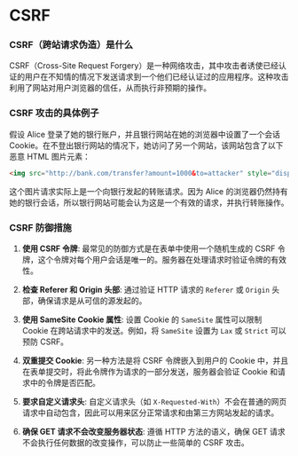 # CSRF

### CSRF（跨站请求伪造）是什么
CSRF（Cross-Site Request Forgery）是一种网络攻击，其中攻击者诱使已经认证的用户在不知情的情况下发送请求到一个他们已经认证过的应用程序。这种攻击利用了网站对用户浏览器的信任，从而执行非预期的操作。

### CSRF 攻击的具体例子
假设 Alice 登录了她的银行账户，并且银行网站在她的浏览器中设置了一个会话 Cookie。在不登出银行网站的情况下，她访问了另一个网站，该网站包含了以下恶意 HTML 图片元素：

```html
<img src="http://bank.com/transfer?amount=1000&to=attacker" style="display:none;">
```

这个图片请求实际上是一个向银行发起的转账请求。因为 Alice 的浏览器仍然持有她的银行会话，所以银行网站可能会认为这是一个有效的请求，并执行转账操作。

### CSRF 防御措施
1. **使用 CSRF 令牌**: 最常见的防御方式是在表单中使用一个随机生成的 CSRF 令牌，这个令牌对每个用户会话是唯一的。服务器在处理请求时验证令牌的有效性。

2. **检查 Referer 和 Origin 头部**: 通过验证 HTTP 请求的 `Referer` 或 `Origin` 头部，确保请求是从可信的源发起的。

3. **使用 SameSite Cookie 属性**: 设置 Cookie 的 `SameSite` 属性可以限制 Cookie 在跨站请求中的发送。例如，将 `SameSite` 设置为 `Lax` 或 `Strict` 可以预防 CSRF。

4. **双重提交 Cookie**: 另一种方法是将 CSRF 令牌嵌入到用户的 Cookie 中，并且在表单提交时，将此令牌作为请求的一部分发送，服务器会验证 Cookie 和请求中的令牌是否匹配。

5. **要求自定义请求头**: 自定义请求头（如 `X-Requested-With`）不会在普通的网页请求中自动包含，因此可以用来区分正常请求和由第三方网站发起的请求。

6. **确保 GET 请求不会改变服务器状态**: 遵循 HTTP 方法的语义，确保 GET 请求不会执行任何数据的改变操作，可以防止一些简单的 CSRF 攻击。

